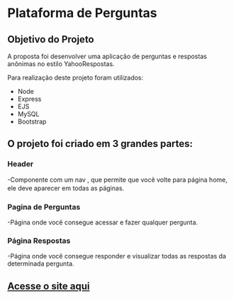 # Plataforma de Perguntas



## Objetivo do Projeto

A proposta foi desenvolver uma aplicação de perguntas e respostas anônimas no estilo YahooRespostas.

Para  realização deste projeto foram utilizados:

* Node
* Express
* EJS
* MySQL
* Bootstrap

## O projeto foi criado em 3 grandes partes:

### Header

-Componente com um nav , que permite que você volte para página home, ele deve aparecer em todas as páginas.ㅤ

### Pagina de Perguntas

-Página onde você consegue acessar e fazer qualquer pergunta.

### Página Respostas

-Página onde você consegue responder e visualizar todas as respostas da determinada pergunta.


## [Acesse o site aqui](http://159.223.155.169)
